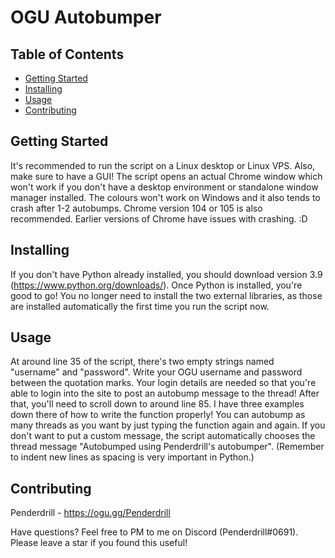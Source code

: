 
# OGU Autobumper 

## Table of Contents

- [Getting Started](#getting_started)
- [Installing](#installing)
- [Usage](#usage)
- [Contributing](#contributing)

## Getting Started
It's recommended to run the script on a Linux desktop or Linux VPS. Also, make sure to have a GUI! The script opens an actual Chrome window which won't work if you don't have a desktop environment or standalone window manager installed. The colours won't work on Windows and it also tends to crash after 1-2 autobumps. Chrome version 104 or 105 is also recommended. Earlier versions of Chrome have issues with crashing. :D 

## Installing
If you don't have Python already installed, you should download version 3.9 (https://www.python.org/downloads/). Once Python is installed, you're good to go! You no longer need to install the two external libraries, as those are installed automatically the first time you run the script now. 

## Usage
At around line 35 of the script, there's two empty strings named "username" and "password". Write your OGU username and password between the quotation marks. Your login details are needed so that you're able to login into the site to post an autobump message to the thread! After that, you'll need to scroll down to around line 85. I have three examples down there of how to write the function properly! You can autobump as many threads as you want by just typing the function again and again. If you don't want to put a custom message, the script automatically chooses the thread message "Autobumped using Penderdrill's autobumper". (Remember to indent new lines as spacing is very important in Python.)

## Contributing
Penderdrill - https://ogu.gg/Penderdrill

Have questions? Feel free to PM to me on Discord (Penderdrill#0691). 
Please leave a star if you found this useful!
